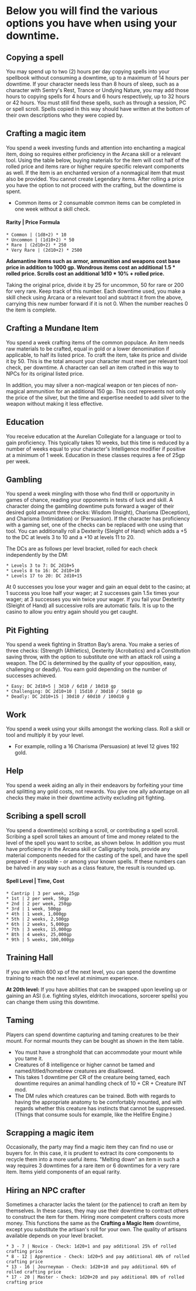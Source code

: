 # Below you will find the various options you have when using your downtime.
## Copying a spell
You may spend up to two (2) hours per day copying spells into your spellbook without consuming a downtime, up to a maximum of 14 hours per downtime. If your character needs less than 8 hours of sleep, such as a character with Sentry\'s Rest, Trance or Undying Nature, you may add those hours to copying spells for 4 hours and 6 hours respectively, up to 32 hours or 42 hours. You must still find these spells, such as through a session, PC or spell scroll. Spells copied in this way should have written at the bottom of their own descriptions who they were copied by.
## Crafting a magic item
You spend a week investing funds and attention into enchanting a magical item, doing so requires either proficiency in the Arcana skill or a relevant tool. Using the table below, buying materials for the item will cost half of the rolled price and items rare or higher require specific relevant components as well. If the item is an enchanted version of a nonmagical item that must also be provided. You cannot create Legendary items. After rolling a price you have the option to not proceed with the crafting, but the downtime is spent.
* Common items or 2 consumable common items can be completed in one week without a skill check.

#### Rarity | Price Formula
	* Common | (1d8+2) * 10
	* Uncommon | (1d10+2) * 50
	* Rare | (2d10+2) * 250
	* Very Rare | (2d10+2) * 2500

**Adamantine items such as armor, ammunition and weapons cost base price in addition to 1000 gp.
Wondrous items cost an additional 1.5 * rolled price.
Scrolls cost an additional 1d10 * 10% + rolled price.**

Taking the original price, divide it by 25 for uncommon, 50 for rare or 200 for very rare. Keep track of this number. Each downtime used, you make a skill check using Arcana or a relevant tool and subtract it from the above, carrying this new number forward if it is not 0. When the number reaches 0 the item is complete.
## Crafting a Mundane Item
You spend a week crafting items of the common populace. An item needs raw materials to be crafted, equal in gold or a lower denomination if applicable, to half its listed price. To craft the item, take its price and divide it by 50. This is the total amount your character must meet per relevant tool check, per downtime. A character can sell an item crafted in this way to NPCs for its original listed price.

In addition, you may silver a non-magical weapon or ten pieces of non-magical ammunition for an additional 150 gp. This cost represents not only the price of the silver, but the time and expertise needed to add silver to the weapon without making it less effective.
## Education
You receive education at the Aurelian Collegiate for a language or tool to gain proficiency. This typically takes 10 weeks, but this time is reduced by a number of weeks equal to your character\'s Intelligence modifier if positive at a minimum of 1 week. Education in these classes requires a fee of 25gp per week.
## Gambling
You spend a week mingling with those who find thrill or opportunity in games of chance, reading your opponents in tests of luck and skill. A character doing the gambling downtime puts forward a wager of their desired gold amount three checks: Wisdom (Insight), Charisma (Deception), and Charisma (Intimidation) or (Persuasion). If the character has proficiency with a gaming set, one of the checks can be replaced with one using that tool. You can additionally roll a Dexterity (Sleight of Hand) which adds a +5 to the DC at levels 3 to 10 and a +10 at levels 11 to 20.

The DCs are as follows per level bracket, rolled for each check independently by the DM:

	* Levels 3 to 7: DC 2d10+5
	* Levels 8 to 16: DC 2d10+10
	* Levels 17 to 20: DC 2d10+15

At 0 successes you lose your wager and gain an equal debt to the casino; at 1 success you lose half your wager; at 2 successes gain 1.5x times your wager; at 3 successes you win twice your wager. If you fail your Dexterity (Sleight of Hand) all successive rolls are automatic fails. It is up to the casino to allow you entry again should you get caught.
## Pit Fighting
You spend a week fighting in Stratton Bay’s arena. You make a series of three checks: (Strength (Athletics), Dexterity (Acrobatics) and a Constitution saving throw, with the option to substitute one with an attack roll using a weapon. The DC is determined by the quality of your opposition, easy, challenging or deadly). You earn gold depending on the number of successes achieved.

	* Easy: DC 2d10+5 | 3d10 / 6d10 / 10d10 gp
	* Challenging: DC 2d10+10 | 15d10 / 30d10 / 50d10 gp
	* Deadly: DC 2d10+15 | 30d10 / 60d10 / 100d10 g

## Work
You spend a week using your skills amongst the working class. Roll a skill or tool and multiply it by your level.
* For example, rolling a 16 Charisma (Persuasion) at level 12 gives 192 gold.

## Help
You spend a week aiding an ally in their endeavors by forfeiting your time and splitting any gold costs, not rewards. You give one ally advantage on all checks they make in their downtime activity excluding pit fighting.

## Scribing a spell scroll
You spend a downtime(s) scribing a scroll, or contributing a spell scroll. Scribing a spell scroll takes an amount of time and money related to the level of the spell you want to scribe, as shown below. In addition you must have proficiency in the Arcana skill or Calligraphy tools, provide any material components needed for the casting of the spell, and have the spell prepared - if possible - or among your known spells. If these numbers can be halved in any way such as a class feature, the result is rounded up.

#### Spell Level | Time, Cost
	* Cantrip | 3 per week, 25gp
	* 1st | 2 per week, 50gp
	* 2nd | 2 per week, 250gp
	* 3rd | 1 week, 500gp
	* 4th | 1 week, 1,000gp
	* 5th | 2 weeks, 2,500gp
	* 6th | 2 weeks, 5,000gp
	* 7th | 3 weeks, 15,000gp
	* 8th | 4 weeks, 25,000gp
	* 9th | 5 weeks, 100,000gp

## Training Hall
If you are within 600 xp of the next level, you can spend the downtime training to reach the next level at minimum experience.

**At 20th level:**
If you have abilities that can be swapped upon leveling up or gaining an ASI (i.e. fighting styles, eldritch invocations, sorcerer spells) you can change them using this downtime.
## Taming

Players can spend downtime capturing and taming creatures to be their mount. For normal mounts they can be bought as shown in the item table.

* You must have a stronghold that can accommodate your mount while you tame it.
* Creatures of 8 intelligence or higher cannot be tamed and named/titled/homebrew creatures are disallowed.
* This takes 1 downtime per CR of the creature being tamed, each downtime requires an animal handling check of 10 + CR + Creature INT mod.
* The DM rules which creatures can be trained. Both with regards to having the appropriate anatomy to be comfortably mounted, and with regards whether this creature has instincts that cannot be suppressed. (Things that consume souls for example, like the Hellfire Engine.)

## Scrapping a magic item
Occasionally, the party may find a magic item they can find no use or buyers for.  In this case, it is prudent to extract its core components to recycle them into a more useful items.  "Melting down" an item in such a way requires 3 downtimes for a rare item or 6 downtimes for a very rare item.  Items yield components of an equal rarity.

## Hiring an NPC crafter
Sometimes a character lacks the talent (or the patience) to craft an item by themselves.  In these cases, they may use their downtime to contract others to construct the item for them.  Hiring more competent crafters costs more money.  This functions the same as the **Crafting a Magic Item** downtime, except you substitute the artisan\'s roll for your own.  The quality of artisans available depends on your level bracket.

	* 3 - 7 | Novice - Check: 1d20+1 and pay additional 25% of rolled crafting price
	* 8 - 12 | Apprentice - Check: 1d20+5 and pay additional 40% of rolled crafting price
	* 13 - 16 | Journeyman - Check: 1d20+10 and pay additional 60% of rolled crafting price
	* 17 - 20 | Master - Check: 1d20+20 and pay additional 80% of rolled crafting price
